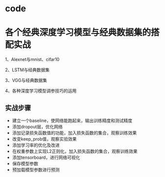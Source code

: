 # code
# 各个经典深度学习模型与经典数据集的搭配实战
1、Alexnet与mnist、cifar10

2、LSTM与经典数据集

3、VGG与经典数据集

4、各种深度学习模型调参技巧的运用

## 实战步骤
 - 建立一个baseline，使网络能跑起来，输出训练精度和测试精度
 - 添加dropout层，优化网络
 - 添加记录损失函数值的功能，加入损失函数的集合，观察训练效果
 - 改变keep_prob值，观察实验效果
 - 添加学习率的优化及改进
 - 在权重参数上实现L2正则化，加入损失函数的集合，观察训练效果
 - 添加tensorboard，进行网络可视化
 - 保存模型参数
 - 预加载模型参数进行预测
